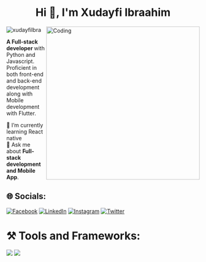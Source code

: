 <h1 align="center">Hi 👋, I'm Xudayfi Ibraahim</h1> <h4 align="center"></h4> <img align="right" alt="Coding" width="400" src="https://www.chawtechsolutions.com/wp-content/uploads/2019/03/developer-dribbble.gif"> <p align="left"> <img src="https://komarev.com/ghpvc/?username=XudayfiIbra&label=Profile%20views&color=0635b6&style=flat" alt="xudayfiIbra" /> </p>



<p><strong>A Full-stack developer </strong>with Python and Javascript. <br>Proficient in both front-end and back-end development <br>along with Mobile development with Flutter.</p>

🔭 I’m currently learning React native<br>💬 Ask me about <strong>Full-stack development and Mobile App</strong>.

## 🌐 Socials:
[![Facebook](https://img.shields.io/badge/Facebook-%230077B5.svg?logo=facebook&logoColor=white)](https://www.facebook.com/xudayfiIbra)
[![LinkedIn](https://img.shields.io/badge/LinkedIn-%230077B5.svg?logo=linkedin&logoColor=white)](https://www.linkedin.com/in/xudayfiibra)
[![Instagram](https://img.shields.io/badge/Instagram-%23E4405F.svg?logo=Instagram&logoColor=white)](https://www.instagram.com/caaqil_bl/) 
[![Twitter](https://img.shields.io/badge/Twitter-%231DA1F2.svg?logo=Twitter&logoColor=white)](https://twitter.com/XudayfiBaari) 

# ⚒️ Tools and Frameworks:
<img src="https://skillicons.dev/icons?i=python,django,react,typescript,bootstrap,tailwindcss,html,css,vscode,github,figma,git" />
<img src="https://skillicons.dev/icons?i=javascript,java,mysql,dart,flutter,linux,notion,vite" /><br>
<img align="center" src="https://github-readme-stats.vercel.app/api?username=xudayfiibra&show_icons=true&theme=radical" alt="" />
